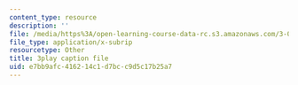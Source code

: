 ```yaml
---
content_type: resource
description: ''
file: /media/https%3A/open-learning-course-data-rc.s3.amazonaws.com/3-091sc-introduction-to-solid-state-chemistry-fall-2010/e7bb9afc416214c1d7bcc9d5c17b25a7_c_4dDw7iLn8.srt
file_type: application/x-subrip
resourcetype: Other
title: 3play caption file
uid: e7bb9afc-4162-14c1-d7bc-c9d5c17b25a7
---
```

